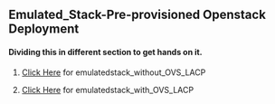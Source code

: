 ## Emulated_Stack-Pre-provisioned Openstack Deployment

#### Dividing this in different section to get hands on it.


  1) [Click Here](https://github.com/NileshChandekar/emulated_stack/blob/master/emulatedstack_without_OVS_LACP/README.md) for emulatedstack_without_OVS_LACP

  2) [Click Here](https://github.com/NileshChandekar/eve_labs/blob/master/labs/trunked_vlan_lab_1/README.md) for emulatedstack_with_OVS_LACP
